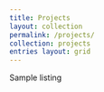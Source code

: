 ```yaml
---
title: Projects
layout: collection
permalink: /projects/
collection: projects
entries layout: grid
--- 
```


Sample listing
